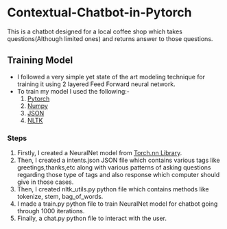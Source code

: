 # Contextual-Chatbot-in-Pytorch
This is a chatbot designed for a local coffee shop which takes questions(Although limited ones) and returns answer to those questions.
## Training Model
- I followed a very simple yet state of the art modeling technique for training it using 2 layered Feed Forward neural network.
- To train my model I used the following:-
    1. [Pytorch](https://pytorch.org/)
    2. [Numpy](https://numpy.org/)
    3. [JSON](https://www.json.org/json-en.html)
    4. [NLTK](https://www.nltk.org/)
### Steps
1. Firstly, I created a NeuralNet model from [Torch.nn Library](https://pytorch.org/docs/stable/nn.html).
2. Then, I created a intents.json JSON file which contains various tags like greetings,thanks,etc along with various patterns of asking questions regarding those type of tags and also response which computer should give in those cases.
3. Then, I created nltk_utils.py python file which contains methods like tokenize, stem, bag_of_words.
4. I made a train.py python file to train NeuralNet model for chatbot going through 1000 iterations.
5. Finally, a chat.py python file to interact with the user.

